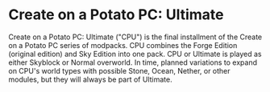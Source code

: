 # Create on a Potato PC: Ultimate 
Create on a Potato PC: Ultimate ("CPU") is the final installment of the Create on a Potato PC series of modpacks. CPU combines the Forge Edition (original edition) and Sky Edition into one pack. CPU or Ultimate is played as either Skyblock or Normal overworld. In time, planned variations to expand on CPU's world types with possible Stone, Ocean, Nether, or other modules, but they will always be part of Ultimate.